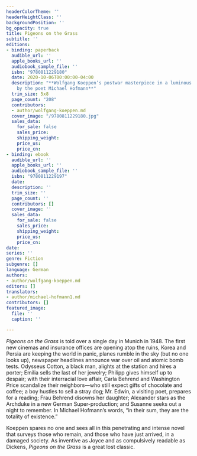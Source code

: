 ```yaml
---
headerColorTheme: ''
headerHeightClass: ''
backgroundPosition: ''
bg_opacity: true
title: Pigeons on the Grass
subtitle: ''
editions:
- binding: paperback
  audible_url: ''
  apple_books_url: ''
  audiobook_sample_file: ''
  isbn: "9780811229180"
  date: 2020-10-06T00:00:00-04:00
  description: "**Wolfgang Koeppen’s postwar masterpiece in a luminous new translation
    by the poet Michael Hofmann**"
  trim_size: 5x8
  page_count: "208"
  contributors:
  - author/wolfgang-koeppen.md
  cover_image: "/9780811229180.jpg"
  sales_data:
    for_sale: false
    sales_price: 
    shipping_weight: 
    price_us: 
    price_cn: 
- binding: ebook
  audible_url: ''
  apple_books_url: ''
  audiobook_sample_file: ''
  isbn: "9780811229197"
  date: 
  description: ''
  trim_size: ''
  page_count: ''
  contributors: []
  cover_image: ''
  sales_data:
    for_sale: false
    sales_price: 
    shipping_weight: 
    price_us: 
    price_cn: 
date: 
series: ''
genre: Fiction
subgenre: []
language: German
authors:
- author/wolfgang-koeppen.md
editors: []
translators:
- author/michael-hofmann1.md
contributors: []
featured_image:
  file: ''
  caption: ''

---
```

_Pigeons on the Grass_ is told over a single day in Munich in 1948. The first new cinemas and insurance offices are opening atop the ruins, Korea and Persia are keeping the world in panic, planes rumble in the sky (but no one looks up), newspaper headlines announce war over oil and atomic bomb tests. Odysseus Cotton, a black man, alights at the station and hires a porter; Emilia sells the last of her jewelry; Philipp gives himself up to despair; with their interracial love affair, Carla Behrend and Washington Price scandalize their neighbors—who still expect gifts of chocolate and coffee; a boy hustles to sell a stray dog; Mr. Edwin, a visiting poet, prepares for a reading; Frau Behrend disowns her daughter; Alexander stars as the Archduke in a new German Super-production; and Susanne seeks out a night to remember. In Michael Hofmann’s words, “in their sum, they are the totality of existence.” 

Koeppen spares no one and sees all in this penetrating and intense novel that surveys those who remain, and those who have just arrived, in a damaged society. As inventive as Joyce and as compulsively readable as Dickens, _Pigeons on the Grass_ is a great lost classic.